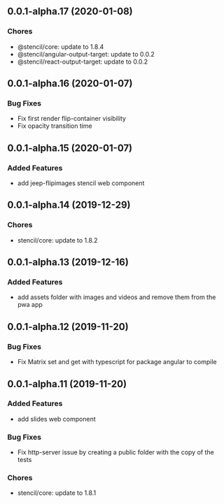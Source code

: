 ## 0.0.1-alpha.17 (2020-01-08)

### Chores

* @stencil/core: update to 1.8.4 
* @stencil/angular-output-target: update to 0.0.2
* @stencil/react-output-target: update to 0.0.2

## 0.0.1-alpha.16 (2020-01-07)

### Bug Fixes

* Fix first render flip-container visibility
* Fix opacity transition time

## 0.0.1-alpha.15 (2020-01-07)

### Added Features

* add jeep-flipimages stencil web component

## 0.0.1-alpha.14 (2019-12-29)

### Chores

* stencil/core: update to 1.8.2 

## 0.0.1-alpha.13 (2019-12-16)

### Added Features

* add assets folder with images and videos and remove them from the pwa app

## 0.0.1-alpha.12 (2019-11-20)

### Bug Fixes

* Fix Matrix set and get with typescript for package angular to compile

## 0.0.1-alpha.11 (2019-11-20)

### Added Features

* add slides web component

### Bug Fixes

* Fix http-server issue by creating a public folder with the copy of the tests

### Chores

* stencil/core: update to 1.8.1 